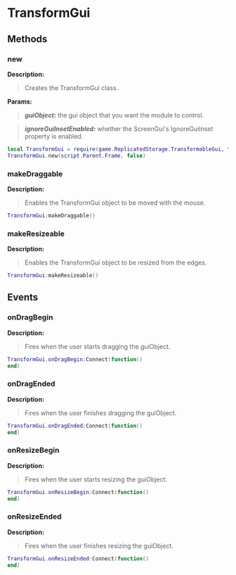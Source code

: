 # TransformGui
## Methods
### new
**Description:**

> Creates the TransformGui class.

**Params:**

> ***guiObject:*** the gui object that you want the module to control.

> ***ignoreGuiInsetEnabled:*** whether the ScreenGui's IgnoreGuiInset property is enabled.

```lua
local TransformGui = require(game.ReplicatedStorage.TransformableGui, false)
TransformGui.new(script.Parent.Frame, false)
```


### makeDraggable

**Description:**

> Enables the TransformGui object to be moved with the mouse.

```lua
TransformGui:makeDraggable()
```


### makeResizeable

**Description:**

> Enables the TransformGui object to be resized from the edges.

```lua
TransformGui:makeResizeable()
```

## Events
### onDragBegin
**Description:**

> Fires when the user starts dragging the guiObject.

```lua
TransformGui.onDragBegin:Connect(function()
end)
```

### onDragEnded
**Description:**

> Fires when the user finishes dragging the guiObject.

```lua
TransformGui.onDragEnded:Connect(function()
end)
```

### onResizeBegin
**Description:**

> Fires when the user starts resizing the guiObject.

```lua
TransformGui.onResizeBegin:Connect(function()
end)
```

### onResizeEnded
**Description:**

> Fires when the user finishes resizing the guiObject.

```lua
TransformGui.onResizeEnded:Connect(function()
end)
```